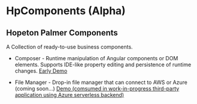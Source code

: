 # HpComponents (Alpha)
## Hopeton Palmer Components
A Collection of ready-to-use business components.

* Composer - Runtime manipulation of Angular components or DOM elements.  Supports IDE-like property editing and persistence of runtime changes.
  [Early Demo](https://hopetonpalmer.github.io/hp_components/)

* File Manager - Drop-in file manager that can connect to AWS or Azure (coming soon...)
  [Demo (comsumed in work-in-progress third-party application using Azure serverless backend)](https://signplaysweb.azurewebsites.net/medialibrary)

